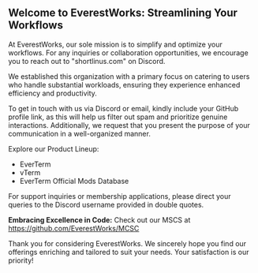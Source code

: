 ## Welcome to EverestWorks: Streamlining Your Workflows
At EverestWorks, our sole mission is to simplify and optimize your workflows. For any inquiries or collaboration opportunities, we encourage you to reach out to "shortlinus.com" on Discord.

We established this organization with a primary focus on catering to users who handle substantial workloads, ensuring they experience enhanced efficiency and productivity.

To get in touch with us via Discord or email, kindly include your GitHub profile link, as this will help us filter out spam and prioritize genuine interactions. Additionally, we request that you present the purpose of your communication in a well-organized manner.

Explore our Product Lineup:

- EverTerm
- vTerm
- EverTerm Official Mods Database
  
For support inquiries or membership applications, please direct your queries to the Discord username provided in double quotes.

**Embracing Excellence in Code:** Check out our MSCS at https://github.com/EverestWorks/MCSC

Thank you for considering EverestWorks. We sincerely hope you find our offerings enriching and tailored to suit your needs. Your satisfaction is our priority!
